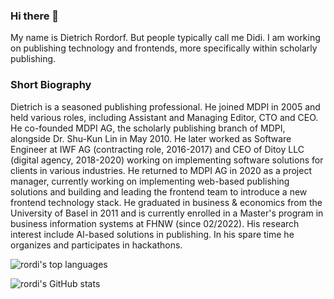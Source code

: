 ### Hi there 👋

My name is Dietrich Rordorf. But people typically call me Didi. I am working on publishing technology and frontends, more specifically within scholarly publishing.


### Short Biography

Dietrich is a seasoned publishing professional. He joined MDPI in 2005 and held various roles, including Assistant and Managing Editor, CTO and CEO. He co-founded MDPI AG, the scholarly publishing branch of MDPI, alongside Dr. Shu-Kun Lin in May 2010. He later worked as Software Engineer at IWF AG (contracting role, 2016-2017) and CEO of Ditoy LLC (digital agency, 2018-2020) working on implementing software solutions for clients in various industries. He returned to MDPI AG in 2020 as a project manager, currently working on implementing web-based publishing solutions and building and leading the frontend team to introduce a new frontend technology stack. He graduated in business & economics from the University of Basel in 2011 and is currently enrolled in a Master's program in business information systems at FHNW (since 02/2022). His research interest include AI-based solutions in publishing. In his spare time he organizes and participates in hackathons.

![rordi's top languages](https://github-readme-stats.vercel.app/api/top-langs/?username=rordi&hide=html,css,scss,php)

![rordi's GitHub stats](https://github-readme-stats.vercel.app/api?username=rordi&show_icons=true&theme=transparent)
